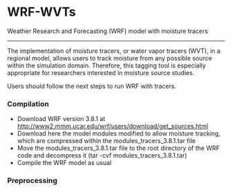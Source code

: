 # WRF-WVTs
Weather Research and Forecasting (WRF) model with moisture tracers

----

The implementation of moisture tracers, or water vapor tracers (WVT), in a regional model, allows users to track moisture from any possible source within the simulation domain. Therefore, this tagging tool is especially appropriate for researchers interested in moisture source studies. 

Users should follow the next steps to run WRF with tracers.

### Compilation

- Download WRF version 3.8.1 at http://www2.mmm.ucar.edu/wrf/users/download/get_sources.html
- Download here the model modules modified to allow moisture tracking, which are compressed within the modules_tracers_3.8.1.tar file
- Move the modules_tracers_3.8.1.tar file to the root directory of the WRF code and decompress it (tar -cvf modules_tracers_3.8.1.tar)
- Compile the WRF model as usual

### Preprocessing
